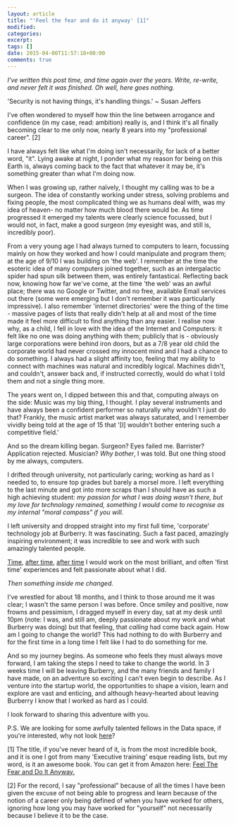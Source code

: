 ```yaml
---
layout: article
title: "'Feel the fear and do it anyway' [1]"
modified:
categories:
excerpt:
tags: []
date: 2015-04-06T11:57:18+00:00
comments: true
---
```


*I've written this post time, and time again over the years. Write, re-write, and never felt it was finished. Oh well, here goes nothing.*

'Security is not having things, it's handling things.' ~ Susan Jeffers

I've often wondered to myself how thin the line between arrogance and confidence (in my case, read: ambition) really is, and I think it's all finally becoming clear to me only now, nearly 8 years into my "professional career". [2]

I have always felt like what I'm doing isn't necessarily, for lack of a better word, "it". Lying awake at night, I ponder what my reason for being on this Earth is, always coming back to the fact that whatever it may be, it's something greater than what I'm doing now.

When I was growing up, rather naïvely, I thought my calling was to be a surgeon. The idea of constantly working under stress, solving problems and fixing people, the most complicated thing we as humans deal with, was my idea of heaven- no matter how much blood there would be. As time progressed it emerged my talents were clearly science focussed, but I would not, in fact, make a good surgeon (my eyesight was, and still is, incredibly poor).

From a very young age I had always turned to computers to learn, focussing mainly on how they worked and how I could manipulate and program them; at the age of 9/10 I was building on 'the web'. I remember at the time the esoteric idea of many computers joined together, such as an intergalactic spider had spun silk between them, was entirely fantastical. Reflecting back now, knowing how far we've come, at the time 'the web' was an awful place; there was no Google or Twitter, and no free, available Email services out there (some were emerging but I don't remember it was particularly impressive). I also remember 'internet directories' were the thing of the time - massive pages of lists that really didn't help at all and most of the time made it feel more difficult to find anything than any easier. I realise now why, as a child, I fell in love with the idea of the Internet and Computers: it felt like no one was doing anything with them; publicly that is - obviously large corporations were behind iron doors, but as a 7/8 year old child the corporate world had never crossed my innocent mind and I had a chance to do something. I always had a slight affinity too, feeling that my ability to connect with machines was natural and incredibly logical. Machines didn't, and couldn't, answer back and, if instructed correctly, would do what I told them and not a single thing more.

The years went on, I dipped between this and that, computing always on the side: Music was my big thing, I thought. I play several instruments and have always been a confident performer so naturally why wouldn't I just do that? Frankly, the music artist market was always saturated, and I remember vividly being told at the age of 15 that '[I] wouldn't bother entering such a competitive field.'

And so the dream killing began. Surgeon? Eyes failed me. Barrister? Application rejected. Musician? *Why bother*, I was told. But one thing stood by me always, computers.

I drifted through university, not particularly caring; working as hard as I needed to, to ensure top grades but barely a morsel more. I left everything to the last minute and got into more scraps than I should have as such a high achieving student: *my passion for what I was doing wasn't there, but my love for technology remained, something I would come to recognise as my internal "moral compass" if you will.*

I left university and dropped straight into my first full time, 'corporate' technology job at Burberry. It was fascinating. Such a fast paced, amazingly inspiring environment; it was incredible to see and work with such amazingly talented people.

[Time](http://www.wsj.com/articles/SB10001424052970203804204577013842801187070), [after time](http://www.wired.co.uk/news/archive/2010-02/08/burberry-to-broadcast-fashion-show-in-3d), [after time](http://m.luxurydaily.com/burberry-makes-fashion-show-livestream-interactive-with-commerce/?utm_referrer=direct%2Fnot%20provided) I would work on the most brilliant, and often 'first time' experiences and felt passionate about what I did.

*Then something inside me changed.*

I've wrestled for about 18 months, and I think to those around me it was clear; I wasn't the same person I was before. Once smiley and positive, now frowns and pessimism, I dragged myself in every day, sat at my desk until 10pm (note: I was, and still am, deeply passionate about my work and what Burberry was doing) but that feeling, that *calling* had come back again. How am I going to change the world? This had nothing to do with Burberry and for the first time in a long time I felt like I had to do something for me.

And so my journey begins. As someone who feels they must always move forward, I am taking the steps I need to take to change the world. In 3 weeks time I will be leaving Burberry, and the many friends and family I have made, on an adventure so exciting I can't even begin to describe. As I venture into the startup world, the opportunities to shape a vision, learn and explore are vast and enticing, and although heavy-hearted about leaving Burberry I know that I worked as hard as I could.

I look forward to sharing this adventure with you.

P.S. We are looking for some awfully talented fellows in the Data space, if you're interested, why not look [here](https://www.linkedin.com/jobs2/view/40054674?trk=vsrp_jobs_res_name&trkInfo=VSRPsearchId%3A412131121428392241333%2CVSRPtargetId%3A40054674%2CVSRPcmpt%3Aprimary)?

[1] The title, if you've never heard of it, is from the most incredible book, and it is one I got from many 'Executive training' esque reading lists, but my word, is it an awesome book. You can get it from Amazon here: [Feel The Fear and Do It Anyway.](http://www.amazon.co.uk/Feel-The-Fear-And-Anyway/dp/0091907071)

[2] For the record, I say "professional" because of all the times I have been given the excuse of not being able to progress and learn because of the notion of a career only being defined of when you have worked for others, ignoring how long you may have worked for "yourself" not necessarily because I believe it to be the case.
